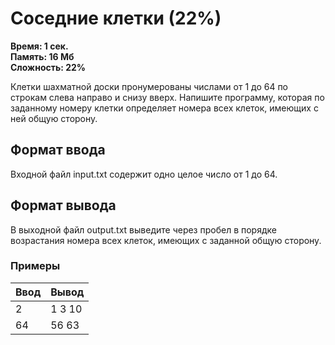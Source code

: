 <h1 class="title">Соседние клетки (22%)</h1>
<p><b>Время: 1 сек.<br>Память: 16 Мб<br>Сложность: 22%</b></p>
<p>Клетки шахматной доски пронумерованы числами от 1 до 64 по строкам слева направо и снизу вверх. Напишите программу, которая по заданному номеру клетки определяет номера всех клеток, имеющих с ней общую сторону.</p>
<h2>Формат ввода</h2>
<p>Входной файл input.txt содержит одно целое число от 1 до 64.</p>
<h2>Формат вывода</h2>
<p>В выходной файл output.txt выведите через пробел в порядке возрастания номера всех клеток, имеющих с заданной общую сторону.</p>
<h3>Примеры</h3>
<table class="sample-tests">
  <thead>
     <tr>
        <th>Ввод</th>
        <th>Вывод</th>
     </tr>
  </thead>
  <tbody>
     <tr>
        <td>2</td>
        <td>1 3 10</td>
     </tr>
     <tr>
         <td>64</td>
         <td>56 63</td>
     </tr>
  </tbody>
</table>